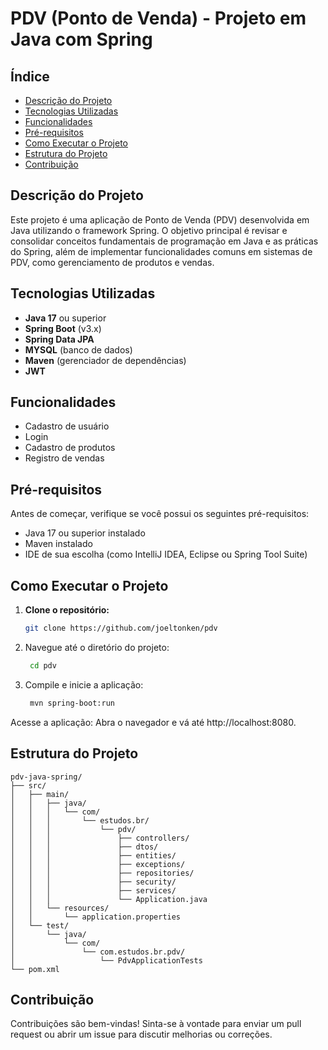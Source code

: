 # PDV (Ponto de Venda) - Projeto em Java com Spring

## Índice

- [Descrição do Projeto](#descrição-do-projeto)
- [Tecnologias Utilizadas](#tecnologias-utilizadas)
- [Funcionalidades](#funcionalidades)
- [Pré-requisitos](#pré-requisitos)
- [Como Executar o Projeto](#como-executar-o-projeto)
- [Estrutura do Projeto](#estrutura-do-projeto)
- [Contribuição](#contribuição)

## Descrição do Projeto

Este projeto é uma aplicação de Ponto de Venda (PDV) desenvolvida em Java utilizando o framework Spring. O objetivo principal é revisar e consolidar conceitos fundamentais de programação em Java e as práticas do Spring, além de implementar funcionalidades comuns em sistemas de PDV, como gerenciamento de produtos e vendas.

## Tecnologias Utilizadas

- **Java 17** ou superior
- **Spring Boot** (v3.x)
- **Spring Data JPA**
- **MYSQL** (banco de dados)
- **Maven** (gerenciador de dependências)
- **JWT** 

## Funcionalidades

- Cadastro de usuário
- Login
- Cadastro de produtos
- Registro de vendas

## Pré-requisitos

Antes de começar, verifique se você possui os seguintes pré-requisitos:

- Java 17 ou superior instalado
- Maven instalado
- IDE de sua escolha (como IntelliJ IDEA, Eclipse ou Spring Tool Suite)

## Como Executar o Projeto

1. **Clone o repositório:**
   ```bash
   git clone https://github.com/joeltonken/pdv
   ```
2. Navegue até o diretório do projeto:

   ```bash
    cd pdv
   ```
   
3. Compile e inicie a aplicação:

   ```bash
    mvn spring-boot:run
   ```
   
Acesse a aplicação: Abra o navegador e vá até http://localhost:8080.

## Estrutura do Projeto

```
pdv-java-spring/
├── src/
│   ├── main/
│   │   ├── java/
│   │   │   └── com/
│   │   │       └── estudos.br/
│   │   │           └── pdv/
│   │   │               ├── controllers/
│   │   │               ├── dtos/
│   │   │               ├── entities/
│   │   │               ├── exceptions/
│   │   │               ├── repositories/
│   │   │               ├── security/
│   │   │               ├── services/
│   │   │               └── Application.java
│   │   └── resources/
│   │       └── application.properties
│   └── test/
│       └── java/
│           └── com/
│               └── com.estudos.br.pdv/
│                   └── PdvApplicationTests
└── pom.xml
```

## Contribuição

Contribuições são bem-vindas! Sinta-se à vontade para enviar um pull request ou abrir um issue para discutir melhorias ou correções.
